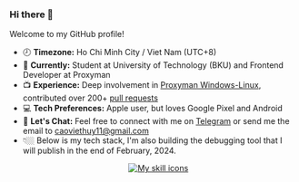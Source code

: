 ### Hi there 👋

Welcome to my GitHub profile!

- 🕗 **Timezone:** Ho Chi Minh City / Viet Nam (UTC+8)
- 📖 **Currently:** Student at University of Technology (BKU) and Frontend Developer at Proxyman
- 📺 **Experience:** Deep involvement in [Proxyman Windows-Linux](https://github.com/ProxymanApp/proxyman-windows-linux), contributed over 200+ [pull requests](https://github.com/ProxymanApp/proxyman-windows-linux/issues?q=is%3Aopen+is%3Aissue+label%3A%22%E2%9C%85+Done%22+assignee%3Akics223w1)
- 💻 **Tech Preferences:** Apple user, but loves Google Pixel and Android
- 💬 **Let's Chat:** Feel free to connect with me on [Telegram](https://t.me/caoviethuy123) or send me the email to caoviethuy11@gmail.com
- 👇🏼 Below is my tech stack, I'm also building the debugging tool that I will publish in the end of February, 2024.
<div style="display: flex; justify-content: center; margin-left: 20px;">
  <div>
    <a href="#">
      <img alt="My skill icons"
           src="https://skillicons.dev/icons?i=js,ts,c,cpp,py,kotlin,html,css,nodejs,electron,express,md,regex,bash,git,vim,vscode,mongodb" />
    </a>
  </div>
</div>

